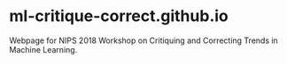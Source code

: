 # ml-critique-correct.github.io
Webpage for NIPS 2018 Workshop on Critiquing and Correcting Trends in Machine Learning.
